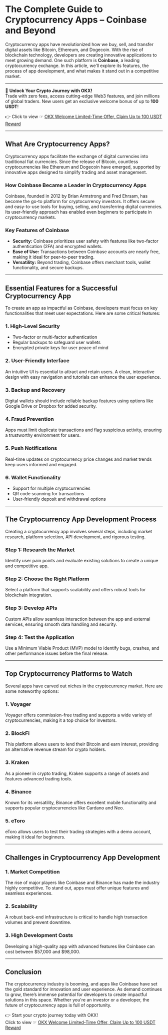 # The Complete Guide to Cryptocurrency Apps – Coinbase and Beyond

Cryptocurrency apps have revolutionized how we buy, sell, and transfer digital assets like Bitcoin, Ethereum, and Dogecoin. With the rise of blockchain technology, developers are creating innovative applications to meet growing demand. One such platform is **Coinbase**, a leading cryptocurrency exchange. In this article, we’ll explore its features, the process of app development, and what makes it stand out in a competitive market.

---

🚀 **Unlock Your Crypto Journey with OKX!**  
Trade with zero fees, access cutting-edge Web3 features, and join millions of global traders. New users get an exclusive welcome bonus of up to **100 USDT**!  

👉 Click to view ☞ [OKX Welcome Limited-Time Offer, Claim Up to 100 USDT Reward](https://bit.ly/OKXe)

---

## What Are Cryptocurrency Apps?

Cryptocurrency apps facilitate the exchange of digital currencies into traditional fiat currencies. Since the release of Bitcoin, countless cryptocurrencies like Ethereum and Dogecoin have emerged, supported by innovative apps designed to simplify trading and asset management.

### How Coinbase Became a Leader in Cryptocurrency Apps

Coinbase, founded in 2012 by Brian Armstrong and Fred Ehrsam, has become the go-to platform for cryptocurrency investors. It offers secure and easy-to-use tools for buying, selling, and transferring digital currencies. Its user-friendly approach has enabled even beginners to participate in cryptocurrency markets.

### Key Features of Coinbase
- **Security:** Coinbase prioritizes user safety with features like two-factor authentication (2FA) and encrypted wallets.
- **Ease of Use:** Transactions between Coinbase accounts are nearly free, making it ideal for peer-to-peer trading.
- **Versatility:** Beyond trading, Coinbase offers merchant tools, wallet functionality, and secure backups.

---

## Essential Features for a Successful Cryptocurrency App

To create an app as impactful as Coinbase, developers must focus on key functionalities that meet user expectations. Here are some critical features:

### 1. **High-Level Security**
- Two-factor or multi-factor authentication
- Regular backups to safeguard user wallets
- Encrypted private keys for user peace of mind

### 2. **User-Friendly Interface**
An intuitive UI is essential to attract and retain users. A clean, interactive design with easy navigation and tutorials can enhance the user experience.

### 3. **Backup and Recovery**
Digital wallets should include reliable backup features using options like Google Drive or Dropbox for added security.

### 4. **Fraud Prevention**
Apps must limit duplicate transactions and flag suspicious activity, ensuring a trustworthy environment for users.

### 5. **Push Notifications**
Real-time updates on cryptocurrency price changes and market trends keep users informed and engaged.

### 6. **Wallet Functionality**
- Support for multiple cryptocurrencies
- QR code scanning for transactions
- User-friendly deposit and withdrawal options

---

## The Cryptocurrency App Development Process

Creating a cryptocurrency app involves several steps, including market research, platform selection, API development, and rigorous testing.

### Step 1: Research the Market
Identify user pain points and evaluate existing solutions to create a unique and competitive app.

### Step 2: Choose the Right Platform
Select a platform that supports scalability and offers robust tools for blockchain integration.

### Step 3: Develop APIs
Custom APIs allow seamless interaction between the app and external services, ensuring smooth data handling and security.

### Step 4: Test the Application
Use a Minimum Viable Product (MVP) model to identify bugs, crashes, and other performance issues before the final release.

---

## Top Cryptocurrency Platforms to Watch

Several apps have carved out niches in the cryptocurrency market. Here are some noteworthy options:

### 1. **Voyager**
Voyager offers commission-free trading and supports a wide variety of cryptocurrencies, making it a top choice for investors.

### 2. **BlockFi**
This platform allows users to lend their Bitcoin and earn interest, providing an alternative revenue stream for crypto holders.

### 3. **Kraken**
As a pioneer in crypto trading, Kraken supports a range of assets and features advanced trading tools.

### 4. **Binance**
Known for its versatility, Binance offers excellent mobile functionality and supports popular cryptocurrencies like Cardano and Neo.

### 5. **eToro**
eToro allows users to test their trading strategies with a demo account, making it ideal for beginners.

---

## Challenges in Cryptocurrency App Development

### 1. **Market Competition**
The rise of major players like Coinbase and Binance has made the industry highly competitive. To stand out, apps must offer unique features and seamless experiences.

### 2. **Scalability**
A robust back-end infrastructure is critical to handle high transaction volumes and prevent downtime.

### 3. **High Development Costs**
Developing a high-quality app with advanced features like Coinbase can cost between $57,000 and $98,000.

---

## Conclusion

The cryptocurrency industry is booming, and apps like Coinbase have set the gold standard for innovation and user experience. As demand continues to grow, there’s immense potential for developers to create impactful solutions in this space. Whether you're an investor or a developer, the future of cryptocurrency apps is full of opportunity.

👉 Start your crypto journey today with OKX!  
Click to view ☞ [OKX Welcome Limited-Time Offer, Claim Up to 100 USDT Reward](https://bit.ly/OKXe)
